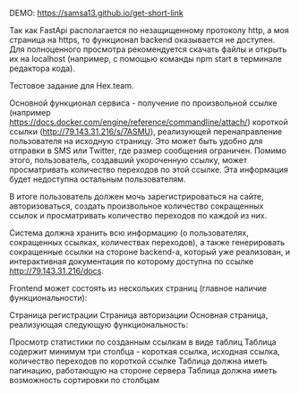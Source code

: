 
DEMO: https://samsa13.github.io/get-short-link

Так как FastApi располагается по незащищенному протоколу http, а моя страница на https, то функционал backend оказывается не доступен. Для полноценного просмотра рекомендуется скачать файлы и открыть их на localhost (например, с помощью команды npm start в терминале редактора кода).

Тестовое задание для Hex.team.

Основной функционал сервиса - получение по произвольной ссылке (например https://docs.docker.com/engine/reference/commandline/attach/) короткой ссылки (http://79.143.31.216/s/7ASMU), реализующей перенаправление пользователя на исходную страницу. Это может быть удобно для отправки в SMS или Twitter, где размер сообщения ограничен. Помимо этого, пользователь, создавший укороченную ссылку, может просматривать количество переходов по этой ссылке. Эта информация будет недоступна остальным пользователям.

В итоге пользователь должен мочь зарегистрироваться на сайте, авторизоваться, создать произвольное количество сокращенных ссылок и просматривать количество переходов по каждой из них.

Система должна хранить всю информацию (о пользователях, сокращенных ссылках, количествах переходов), а также генерировать сокращенные ссылки на стороне backend-а, который уже реализован, и интерактивная документация по которому доступна по ссылке http://79.143.31.216/docs.

Frontend может состоять из нескольких страниц (главное наличие функциональности):

Страница регистрации
Страница авторизации
Основная страница, реализующая следующую функциональность:

Просмотр статистики по созданным ссылкам в виде таблиц
Таблица содержит минимум три столбца - короткая ссылка, исходная ссылка, количество переходов по короткой ссылке
Таблица должна иметь пагинацию, работающую на стороне сервера
Таблица должна иметь возможность сортировки по столбцам
